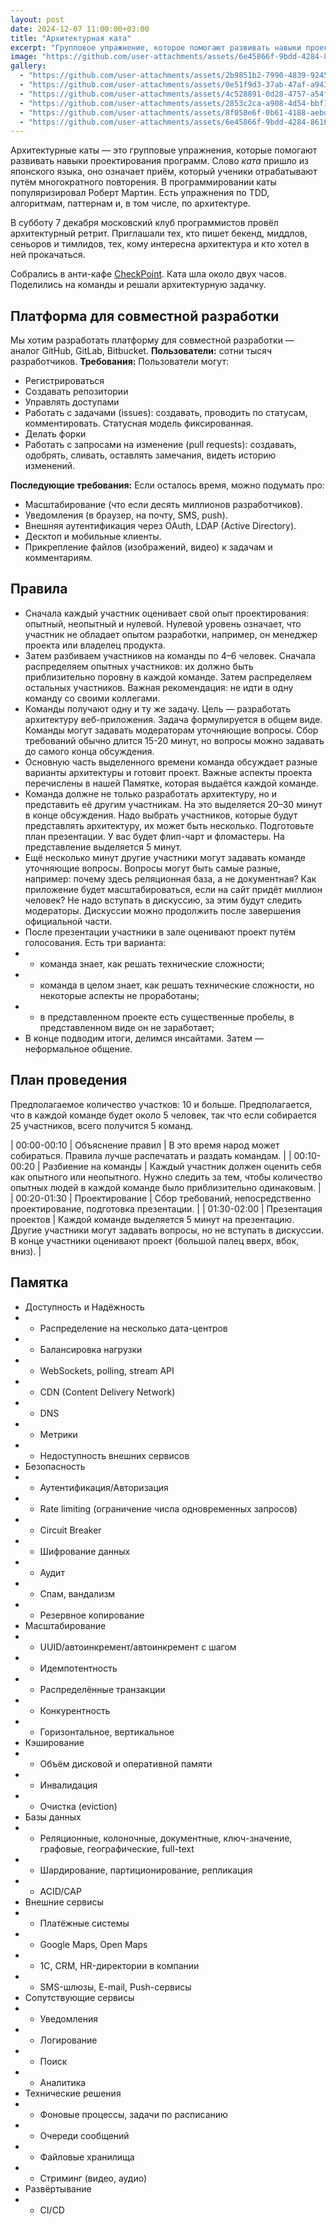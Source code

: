 ```yaml
---
layout: post
date: 2024-12-07 11:00:00+03:00
title: "Архитектурная ката"
excerpt: "Групповое упражнение, которое помогают развивать навыки проектирования программ."
image: "https://github.com/user-attachments/assets/6e45866f-9bdd-4284-8616-323c784f4341"
gallery:
  - "https://github.com/user-attachments/assets/2b9851b2-7990-4839-9245-347995544eb9"
  - "https://github.com/user-attachments/assets/0e51f9d3-37ab-47af-a943-91654873a62a"
  - "https://github.com/user-attachments/assets/4c528891-0d28-4757-a54f-b7af3a586d9f"
  - "https://github.com/user-attachments/assets/2853c2ca-a908-4d54-bbf1-6726865ee13e"
  - "https://github.com/user-attachments/assets/8f058e6f-0b61-4188-aebd-94970822236a"
  - "https://github.com/user-attachments/assets/6e45866f-9bdd-4284-8616-323c784f4341"
---
```


Архитектурные каты — это групповые упражнения, которые помогают развивать навыки проектирования программ.
Слово *ката* пришло из японского языка, оно означает приём, который ученики отрабатывают путём многократного повторения.
В программировании каты популяризировал Роберт Мартин.
Есть упражнения по TDD, алгоритмам, паттернам и, в том числе, по архитектуре.

В субботу 7 декабря московский клуб программистов провёл архитектурный ретрит.
Приглашали тех, кто пишет бекенд, миддлов, сеньоров и тимлидов, тех, кому интересна архитектура и кто хотел в ней прокачаться.

Собрались в анти-кафе [CheckPoint](https://chpoint.ru/).
Ката шла около двух часов.
Поделились на команды и решали архитектурную задачку.

## Платформа для совместной разработки

Мы хотим разработать платформу для совместной разработки — аналог GitHub, GitLab, Bitbucket.
**Пользователи:** сотни тысяч разработчиков.
**Требования:** Пользователи могут:

* Регистрироваться
* Создавать репозитории
* Управлять доступами
* Работать с задачами (issues): создавать, проводить по статусам, комментировать.
  Статусная модель фиксированная.
* Делать форки
* Работать с запросами на изменение (pull requests): создавать, одобрять, сливать, оставлять замечания, видеть историю изменений.

**Последующие требования:** Если осталось время, можно подумать про:

* Масштабирование (что если десять миллионов разработчиков).
* Уведомления (в браузер, на почту, SMS, push).
* Внешняя аутентификация через OAuth, LDAP (Active Directory).
* Десктоп и мобильные клиенты.
* Прикрепление файлов (изображений, видео) к задачам и комментариям.

## Правила

* Сначала каждый участник оценивает свой опыт проектирования: опытный, неопытный и нулевой.
  Нулевой уровень означает, что участник не обладает опытом разработки, например, он менеджер проекта или владелец продукта.
* Затем разбиваем участников на команды по 4–6 человек.
  Сначала распределяем опытных участников: их должно быть приблизительно поровну в каждой команде.
  Затем распределяем остальных участников.
  Важная рекомендация: не идти в одну команду со своими коллегами.
* Команды получают одну и ту же задачу.
  Цель — разработать архитектуру веб-приложения.
  Задача формулируется в общем виде.
  Команды могут задавать модераторам уточняющие вопросы.
  Сбор требований обычно длится 15-20 минут, но вопросы можно задавать до самого конца обсуждения.
* Основную часть выделенного времени команда обсуждает разные варианты архитектуры и готовит проект.
  Важные аспекты проекта перечислены в нашей Памятке, которая выдаётся каждой команде.
* Команда должне не только разработать архитектуру, но и представить её другим участникам.
  На это выделяется 20–30 минут в конце обсуждения.
  Надо выбрать участников, которые будут представлять архитектуру, их может быть несколько.
  Подготовьте план презентации.
  У вас будет флип-чарт и фломастеры.
  На представление выделяется 5 минут.
* Ещё несколько минут другие участники могут задавать команде уточняющие вопросы.
  Вопросы могут быть самые разные, например: почему здесь реляционная база, а не документная?
  Как приложение будет масштабироваться, если на сайт придёт миллион человек?
  Не надо вступать в дискуссию, за этим будут следить модераторы.
  Дискуссии можно продолжить после завершения официальной части.
* После презентации участники в зале оценивают проект путём голосования.
  Есть три варианта:
* * команда знает, как решать технические сложности;
* * команда в целом знает, как решать технические сложности, но некоторые аспекты не проработаны;
* * в представленном проекте есть существенные пробелы, в представленном виде он не заработает;
* В конце подводим итоги, делимся инсайтами.
  Затем — неформальное общение.

## План проведения

Предполагаемое количество участков: 10 и больше.
Предполагается, что в каждой команде будет около 5 человек, так что если собирается 25 участников, всего получится 5 команд.

| 00:00-00:10 | Объяснение правил    | В это время народ может собираться. Правила лучше распечатать и раздать командам. |
| 00:10-00:20 | Разбиение на команды | Каждый участник должен оценить себя как опытного или неопытного. Нужно следить за тем, чтобы количество опытных людей в каждой команде было приблизительно одинаковым. |
| 00:20-01:30 | Проектирование       | Сбор требований, непосредственно проектирование, подготовка презентации. |
| 01:30-02:00 | Презентация проектов | Каждой команде выделяется 5 минут на презентацию. Другие участники могут задавать вопросы, но не вступать в дискуссии. В конце участники оценивают проект (большой палец вверх, вбок, вниз). |

## Памятка

* Доступность и Надёжность
* * Распределение на несколько дата-центров
* * Балансировка нагрузки
* * WebSockets, polling, stream API
* * CDN (Content Delivery Network)
* * DNS
* * Метрики
* * Недоступность внешних сервисов
* Безопасность
* * Аутентификация/Авторизация
* * Rate limiting (ограничение числа одновременных запросов)
* * Circuit Breaker
* * Шифрование данных
* * Аудит
* * Спам, вандализм
* * Резервное копирование
* Масштабирование
* * UUID/автоинкремент/автоинкремент с шагом
* * Идемпотентность
* * Распределённые транзакции
* * Конкурентность
* * Горизонтальное, вертикальное
* Кэширование
* * Объём дисковой и оперативной памяти
* * Инвалидация
* * Очистка (eviction)
* Базы данных
* * Реляционные, колоночные, документные, ключ-значение, графовые, географические, full-text
* * Шардирование, партиционирование, репликация
* * ACID/CAP
* Внешние сервисы
* * Платёжные системы
* * Google Maps, Open Maps
* * 1С, CRM, HR-директории в компании
* * SMS-шлюзы, E-mail, Push-сервисы
* Сопутствующие сервисы
* * Уведомления
* * Логирование
* * Поиск
* * Аналитика
* Технические решения
* * Фоновые процессы, задачи по расписанию
* * Очереди сообщений
* * Файловые хранилища
* * Стриминг (видео, аудио)
* Развёртывание
* * CI/CD
